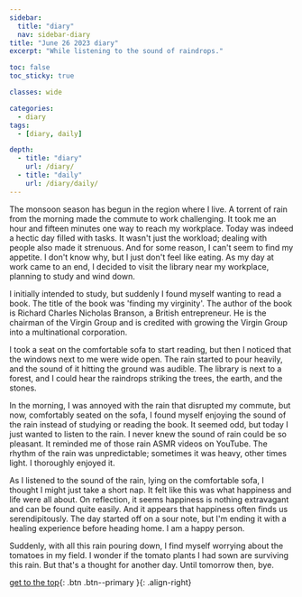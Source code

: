 ```yaml
---
sidebar:
  title: "diary"
  nav: sidebar-diary
title: "June 26 2023 diary"
excerpt: "While listening to the sound of raindrops."

toc: false
toc_sticky: true

classes: wide

categories:
  - diary
tags:
  - [diary, daily]

depth:
  - title: "diary"
    url: /diary/
  - title: "daily"
    url: /diary/daily/
---
```

The monsoon season has begun in the region where I live. A torrent of rain from the morning made the commute to work challenging. It took me an hour and fifteen minutes one way to reach my workplace. Today was indeed a hectic day filled with tasks. It wasn't just the workload; dealing with people also made it strenuous. And for some reason, I can't seem to find my appetite. I don't know why, but I just don't feel like eating. As my day at work came to an end, I decided to visit the library near my workplace, planning to study and wind down.

I initially intended to study, but suddenly I found myself wanting to read a book. The title of the book was 'finding my virginity'. The author of the book is Richard Charles Nicholas Branson, a British entrepreneur. He is the chairman of the Virgin Group and is credited with growing the Virgin Group into a multinational corporation.

I took a seat on the comfortable sofa to start reading, but then I noticed that the windows next to me were wide open. The rain started to pour heavily, and the sound of it hitting the ground was audible. The library is next to a forest, and I could hear the raindrops striking the trees, the earth, and the stones.

In the morning, I was annoyed with the rain that disrupted my commute, but now, comfortably seated on the sofa, I found myself enjoying the sound of the rain instead of studying or reading the book. It seemed odd, but today I just wanted to listen to the rain. I never knew the sound of rain could be so pleasant. It reminded me of those rain ASMR videos on YouTube. The rhythm of the rain was unpredictable; sometimes it was heavy, other times light. I thoroughly enjoyed it.

As I listened to the sound of the rain, lying on the comfortable sofa, I thought I might just take a short nap. It felt like this was what happiness and life were all about. On reflection, it seems happiness is nothing extravagant and can be found quite easily. And it appears that happiness often finds us serendipitously. The day started off on a sour note, but I'm ending it with a healing experience before heading home. I am a happy person.

Suddenly, with all this rain pouring down, I find myself worrying about the tomatoes in my field. I wonder if the tomato plants I had sown are surviving this rain. But that's a thought for another day. Until tomorrow then, bye.

[get to the top](#){: .btn .btn--primary }{: .align-right}